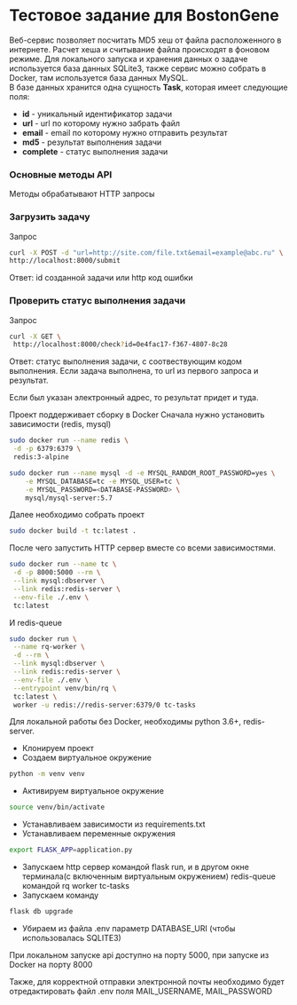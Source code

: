 # Тестовое задание для BostonGene
Веб-сервис позволяет  посчитать MD5 хеш от файла 
расположенного в интернете. Расчет хеша и считывание файла
происходят в фоновом режиме. Для локального запуска и 
хранения данных о задаче используется база данных
SQLite3, также сервис можно собрать в Docker, там используется
база данных MySQL.<br>
В базе данных хранится одна сущность **Task**, которая имеет следующие поля:
* **id** - уникальный идентификатор задачи
* **url** - url по которому нужно забрать файл
* **email** - email по которому нужно отправить результат
* **md5** - результат выполнения задачи
* **complete** - статус выполнения задачи

### Основные методы API
Методы обрабатывают HTTP запросы
### Загрузить задачу
Запрос
```bash
curl -X POST -d "url=http://site.com/file.txt&email=example@abc.ru" \
http://localhost:8000/submit
```
Ответ: id созданной задачи или http код ошибки
### Проверить статус выполнения задачи
Запрос
```bash
curl -X GET \
 http://localhost:8000/check?id=0e4fac17-f367-4807-8c28
```
Ответ: статус выполнения задачи, с соотвествующим кодом выполнения. Если
задача выполнена, то url из первого запроса и результат.<br>

Если был указан электронный адрес, то результат придет и туда.

Проект поддерживает сборку в Docker
Сначала нужно установить зависимости (redis, mysql)
```bash
sudo docker run --name redis \
 -d -p 6379:6379 \
 redis:3-alpine
```

```bash
sudo docker run --name mysql -d -e MYSQL_RANDOM_ROOT_PASSWORD=yes \
    -e MYSQL_DATABASE=tc -e MYSQL_USER=tc \
    -e MYSQL_PASSWORD=<DATABASE-PASSWORD> \
    mysql/mysql-server:5.7
```
Далее необходимо собрать проект
```bash
sudo docker build -t tc:latest .
```
После чего запустить HTTP сервер вместе со всеми зависимостями.
```bash
sudo docker run --name tc \
 -d -p 8000:5000 --rm \
 --link mysql:dbserver \
 --link redis:redis-server \
 --env-file ./.env \
 tc:latest
```
И redis-queue
```bash
sudo docker run \
 --name rq-worker \
 -d --rm \
 --link mysql:dbserver \
 --link redis:redis-server \
 --env-file ./.env \
 --entrypoint venv/bin/rq \
 tc:latest \
 worker -u redis://redis-server:6379/0 tc-tasks
```

Для локальной работы без Docker, необходимы python 3.6+, redis-server.
* Клонируем проект
* Создаем виртуальное окружение 
```bash
python -m venv venv
```
* Активируем виртуальное окружение
```bash
source venv/bin/activate
```
* Устанавливаем зависимости из requirements.txt
* Устанавливаем переменные окружения
```bash
export FLASK_APP=application.py
```
* Запускаем http сервер командой flask run, и в другом окне терминала(с включенным виртуальным окружением) redis-queue командой rq worker tc-tasks
* Запускаем команду
```bash
flask db upgrade
```
* Убираем из файла .env параметр DATABASE_URI (чтобы использовалась SQLITE3)

При локальном запуске api доступно на порту 5000, при  запуске из Docker
на порту 8000

Также, для корректной отправки электронной почты необходимо будет отредактировать файл .env
поля MAIL_USERNAME, MAIL_PASSWORD

